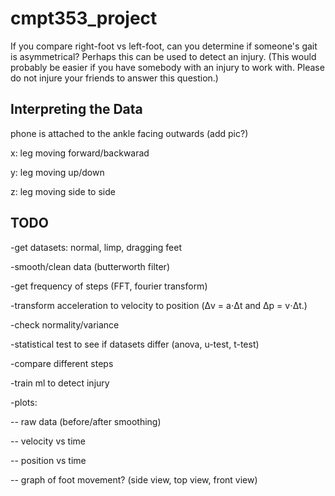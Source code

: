 # cmpt353_project
If you compare right-foot vs left-foot, can you determine if someone's gait is asymmetrical? Perhaps this can be used to detect an injury. (This would probably be easier if you have somebody with an injury to work with. Please do not injure your friends to answer this question.)

## Interpreting the Data
phone is attached to the ankle facing outwards (add pic?)

x: leg moving forward/backwarad

y: leg moving up/down

z: leg moving side to side

## TODO
-get datasets: normal, limp, dragging feet

-smooth/clean data (butterworth filter)

-get frequency of steps (FFT, fourier transform)

-transform acceleration to velocity to position (Δv = a⋅Δt and Δp = v⋅Δt.)

-check normality/variance 

-statistical test to see if datasets differ (anova, u-test, t-test)

-compare different steps

-train ml to detect injury


-plots: 

-- raw data (before/after smoothing)

-- velocity vs time

-- position vs time

-- graph of foot movement? (side view, top view, front view)
